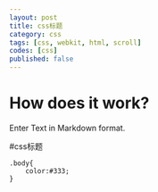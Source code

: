 ```yaml
---
layout: post
title: css标题
category: css
tags: [css, webkit, html, scroll]
codes: [css]
published: false
---
```


# How does it work?

Enter Text in Markdown format.

#css标题


    .body{
    	color:#333;
    }